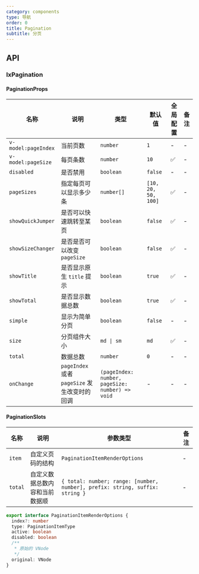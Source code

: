 ```yaml
---
category: components
type: 导航
order: 0
title: Pagination
subtitle: 分页
---
```


## API

### IxPagination

#### PaginationProps

| 名称 | 说明 | 类型  | 默认值 | 全局配置 | 备注 |
| --- | --- | --- | --- | --- | --- |
| `v-model:pageIndex` | 当前页数 | `number` | `1` | - | - |
| `v-model:pageSize` | 每页条数 | `number` | `10` | ✅ | - |
| `disabled` | 是否禁用 | `boolean` | `false` | - | - |
| `pageSizes` | 指定每页可以显示多少条 | `number[]` | `[10, 20, 50, 100]` | ✅ | - |
| `showQuickJumper` | 是否可以快速跳转至某页 | `boolean` | `false` | ✅ | - |
| `showSizeChanger` | 是否是否可以改变 `pageSize` | `boolean` | `false` | ✅ | - |
| `showTitle` | 是否显示原生 `title` 提示 | `boolean` | `true` | ✅ | - |
| `showTotal` | 是否显示数据总数 | `boolean` | `true` | ✅ | - |
| `simple` | 显示为简单分页 | `boolean` | `false` | - | - |
| `size` | 分页组件大小 | `md \| sm` | `md` | ✅ | - |
| `total` | 数据总数 | `number` | `0` | - | - |
| `onChange` | `pageIndex` 或者 `pageSize` 发生改变时的回调 | `(pageIndex: number, pageSize: number) => void` | - | - | - |

#### PaginationSlots

| 名称 | 说明 | 参数类型 | 备注 |
|  -- | -- | -- | -- |
|  `item` | 自定义页码的结构 | `PaginationItemRenderOptions` | - |
|  `total` | 自定义数据总数内容和当前数据顺 | `{ total: number; range: [number, number], prefix: string, suffix: string }` | - |

```ts
export interface PaginationItemRenderOptions {
  index?: number
  type: PaginationItemType
  active: boolean
  disabled: boolean
  /**
   * 原始的 VNode
   */
  original: VNode
}
```
